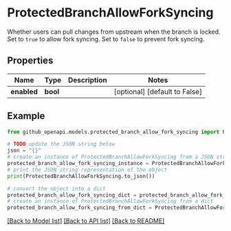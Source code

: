# ProtectedBranchAllowForkSyncing

Whether users can pull changes from upstream when the branch is locked. Set to `true` to allow fork syncing. Set to `false` to prevent fork syncing.

## Properties

Name | Type | Description | Notes
------------ | ------------- | ------------- | -------------
**enabled** | **bool** |  | [optional] [default to False]

## Example

```python
from github_openapi.models.protected_branch_allow_fork_syncing import ProtectedBranchAllowForkSyncing

# TODO update the JSON string below
json = "{}"
# create an instance of ProtectedBranchAllowForkSyncing from a JSON string
protected_branch_allow_fork_syncing_instance = ProtectedBranchAllowForkSyncing.from_json(json)
# print the JSON string representation of the object
print(ProtectedBranchAllowForkSyncing.to_json())

# convert the object into a dict
protected_branch_allow_fork_syncing_dict = protected_branch_allow_fork_syncing_instance.to_dict()
# create an instance of ProtectedBranchAllowForkSyncing from a dict
protected_branch_allow_fork_syncing_from_dict = ProtectedBranchAllowForkSyncing.from_dict(protected_branch_allow_fork_syncing_dict)
```
[[Back to Model list]](../README.md#documentation-for-models) [[Back to API list]](../README.md#documentation-for-api-endpoints) [[Back to README]](../README.md)


